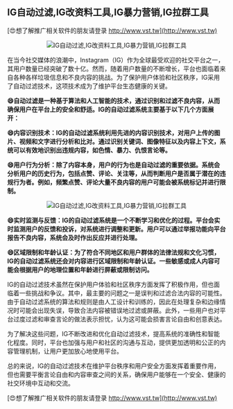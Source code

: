 ## **IG自动过滤,IG改资料工具,IG暴力营销,IG拉群工具**

[😍想了解推广相关软件的朋友请登录 http://www.vst.tw](http://www.vst.tw)

 <center><img src="https://vst.tw/MP4/tuiguang/png/0.png" alt="IG自动过滤,IG改资料工具,IG暴力营销,IG拉群工具"></center>

在当今社交媒体的浪潮中，Instagram（IG）作为全球最受欢迎的社交平台之一，其用户数量已经突破了数十亿。然而，随着用户数量的不断增长，平台也面临着来自各种各样垃圾信息和不良内容的挑战。为了保护用户体验和社区秩序，IG采用了自动过滤技术，这项技术成为了维护平台生态健康的关键。

**😄自动过滤是一种基于算法和人工智能的技术，通过识别和过滤不良内容，从而确保用户在平台上的安全和舒适。IG的自动过滤系统主要基于以下几个方面展开：**

**😄内容识别技术：IG的自动过滤系统利用先进的内容识别技术，对用户上传的图片、视频和文字进行分析和比对。通过识别关键词、图像特征以及内容上下文，系统可以有效地识别出违规内容，如色情、暴力、仇恨言论等。**

**😄用户行为分析：除了内容本身，用户的行为也是自动过滤的重要依据。系统会分析用户的历史行为，包括点赞、评论、关注等，从而判断用户是否属于潜在的违规行为者。例如，频繁点赞、评论大量不良内容的用户可能会被系统标记并进行限制。**

 <center><img src="https://vst.tw/MP4/tuiguang/png/7.png" alt="IG自动过滤,IG改资料工具,IG暴力营销,IG拉群工具"></center>

**😄实时监测与反馈：IG的自动过滤系统是一个不断学习和优化的过程。平台会实时监测用户的反馈和投诉，对系统进行调整和更新。用户可以通过举报功能向平台报告不良内容，系统会及时作出反应并进行处理。**

**😄区域限制和年龄认证：为了符合不同地区和用户群体的法律法规和文化习惯，IG的自动过滤系统还会对内容进行区域限制和年龄认证。一些敏感或成人内容可能会根据用户的地理位置和年龄进行屏蔽或限制访问。**

IG的自动过滤技术虽然在保护用户体验和社区秩序方面发挥了积极作用，但也面临着一些挑战和争议。其中，最主要的问题之一是误判和过滤合法内容的可能性。由于自动过滤系统的算法和规则是由人工设计和训练的，因此在处理复杂和边缘情况时可能会出现失误，导致合法内容被错误地过滤或屏蔽。此外，一些用户也对平台过度过滤和审查言论的做法表示担忧，认为这可能会损害言论自由和创意表达。

为了解决这些问题，IG不断改进和优化自动过滤技术，提高系统的准确性和智能化程度。同时，平台也加强与用户和社区的沟通与互动，提供更加透明和公正的内容管理机制，让用户更加放心地使用平台。

总的来说，IG的自动过滤技术在维护平台秩序和用户安全方面发挥着重要作用，但也需要平衡言论自由和内容审查之间的关系，确保用户能够在一个安全、健康的社交环境中互动和交流。

[😍想了解推广相关软件的朋友请登录 http://www.vst.tw](http://www.vst.tw)



